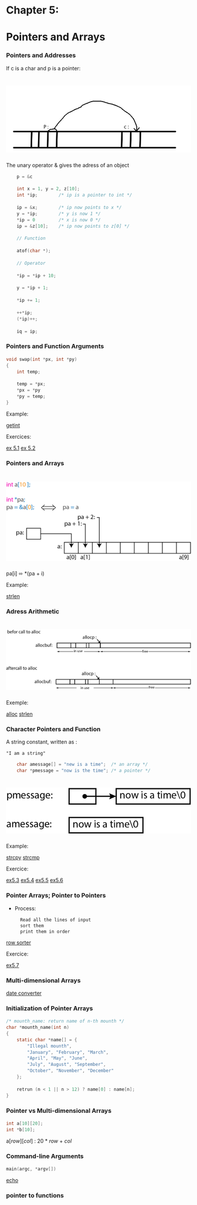 # Chapter 5:
# Pointers and Arrays

### Pointers and Addresses

If c is a char and p is a pointer:

<h1 align="center">
    <img src="./diagram/pointeurPC.png">
</h1>

The unary operator & gives the adress of an object

```c
    p = &c

    int x = 1, y = 2, z[10];
    int *ip;        /* ip is a pointer to int */

    ip = &x;        /* ip now points to x */
    y = *ip;        /* y is now 1 */
    *ip = 0         /* x is now 0 */
    ip = &z[10];    /* ip now points to z[0] */

    // Function

    atof(char *);

    // Operator

    *ip = *ip + 10;

    y = *ip + 1;

    *ip += 1;

    ++*ip;
    (*ip)++;

    iq = ip;
```

### Pointers and Function Arguments

```c
void swap(int *px, int *py)
{
    int temp;

    temp = *px;
    *px = *py
    *py = temp;
}
```

Example:

[getint](01-getint.c)

Exercices:

[ex 5.1](exercises/ex5-01.c)
[ex 5.2](exercises/ex5-02.c)

### Pointers and Arrays

<h1 align="center">
    <img src="./diagram/array_c.png">
</h1>

pa[i] ⬄ *(pa + i)

Example:

[strlen](02-strlen.c)

### Adress Arithmetic

<h1 align="center">
    <img src="./diagram/alloc.png">
</h1>

Exemple:

[alloc](03-alloc.c)
[strlen](04-strlen.c)

### Character Pointers and Function

A string constant, written as :

    "I am a string"

```c
    char amessage[] = "new is a time";  /* an array */
    char *pmessage = "now is the time"; /* a pointer */
```

<h1 align="center">
    <img src="./diagram/pmessage.png">
</h1>

Example:

[strcpy](05-strcpy.c)
[strcmp](06-strcmp.c)

Exercice:

[ex5.3](exercises/ex5-03.c)
[ex5.4](exercises/ex5-04.c)
[ex5.5](exercises/ex5-05.c)
[ex5.6](exercises/ex5-06.c)

### Pointer Arrays; Pointer to Pointers

* Process:

        Read all the lines of input
        sort them
        print them in order

[row sorter](07-pointer_pointer.c)

Exercice:

[ex5.7](exercises/ex5-07.c)

### Multi-dimensional Arrays

[date converter](08-date_converter.c)

### Initialization of Pointer Arrays

```c
/* mounth_name: return name of n-th mounth */
char *mounth_name(int n)
{
    static char *name[] = {
        "Illegal mounth",
        "January", "February", "March",
        "April", "May", "June",
        "July", "August", "September",
        "October", "November", "December"
    };

    retrun (n < 1 || n > 12) ? name[0] : name[n];
}
```

### Pointer vs Multi-dimensional Arrays

```c
int a[10][20];
int *b[10];
```

a[*row*][*col*] : 20 * *row* + *col*


### Command-line Arguments

```c
main(argc, *argv[])
```

[echo](09-echo.c)

### pointer to functions

